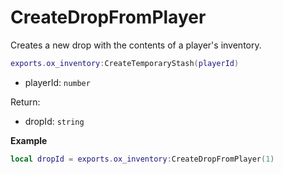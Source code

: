 # CreateDropFromPlayer

Creates a new drop with the contents of a player's inventory.

```lua
exports.ox_inventory:CreateTemporaryStash(playerId)
```

- playerId: `number`

Return:
- dropId: `string`

**Example**

```lua
local dropId = exports.ox_inventory:CreateDropFromPlayer(1)
```
